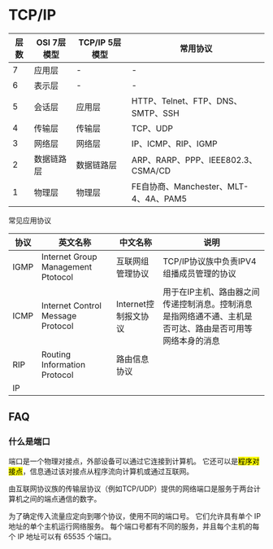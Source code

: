 # TCP/IP

| 层数  | OSI 7层模型 | TCP/IP 5层模型 | 常用协议                           |
| --- | -------- | ----------- | ------------------------------ |
| 7   | 应用层      | -           | -                              |
| 6   | 表示层      | -           | -                              |
| 5   | 会话层      | 应用层         | HTTP、Telnet、FTP、DNS、SMTP、SSH   |
| 4   | 传输层      | 传输层         | TCP、UDP                        |
| 3   | 网络层      | 网络层         | IP、ICMP、RIP、IGMP               |
| 2   | 数据链路层    | 数据链路层       | ARP、RARP、PPP、IEEE802.3、CSMA/CD |
| 1   | 物理层      | 物理层         | FE自协商、Manchester、MLT-4、4A、PAM5 |

常见应用协议

| 协议   | 英文名称                               | 中文名称           | 说明                                                    |
| ---- | ---------------------------------- | -------------- | ----------------------------------------------------- |
| IGMP | Internet Group Management Ptotocol | 互联网组管理协议       | TCP/IP协议族中负责IPV4组播成员管理的协议                             |
| ICMP | Internet Control Message Protocol  | Internet控制报文协议 | 用于在IP主机、路由器之间传递控制消息。控制消息是指网络通不通、主机是否可达、路由是否可用等网络本身的消息 |
| RIP  | Routing Information Protocol       | 路由信息协议         |                                                       |
| IP   |                                    |                |                                                       |

## FAQ

### 什么是端口

端口是一个物理对接点，外部设备可以通过它连接到计算机。 它还可以是<mark>程序对接点</mark>，信息通过该对接点从程序流向计算机或通过互联网。

由互联网协议族的传输层协议（例如TCP/UDP）提供的网络端口是服务于两台计算机之间的端点通信的数字。

为了确定传入流量应定向到哪个协议，使用不同的端口号。 它们允许具有单个 IP 地址的单个主机运行网络服务。 每个端口号都有不同的服务，并且每个主机的每个 IP 地址可以有 65535 个端口。

